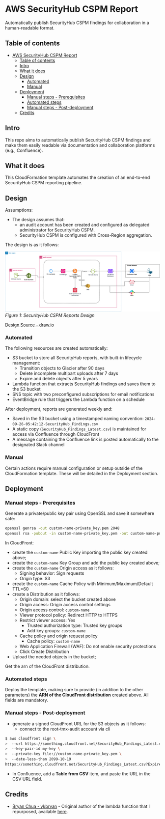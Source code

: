 # AWS SecurityHub CSPM Report
Automatically publish SecurityHub CSPM findings for collaboration in a human-readable format.

## Table of contents
- [AWS SecurityHub CSPM Report](#aws-securityhub-cspm-report)
  - [Table of contents](#table-of-contents)
  - [Intro](#intro)
  - [What it does](#what-it-does)
  - [Design](#design)
    - [Automated](#automated)
    - [Manual](#manual)
  - [Deployment](#deployment)
    - [Manual steps - Prerequisites](#manual-steps---prerequisites)
    - [Automated steps](#automated-steps)
    - [Manual steps - Post-deployment](#manual-steps---post-deployment)
  - [Credits](#credits)

## Intro
This repo aims to automatically publish SecurityHub CSPM findings and make them easily readable via documentation and collaboration platforms (e.g., Confluence). 

## What it does
This CloudFormation template automates the creation of an end-to-end SecurityHub CSPM reporting pipeline.

## Design
Assumptions:
* The design assumes that: 
  * an audit account has been created and configured as delegated administrator for SecurityHub CSPM.
  * SecurityHub CSPM is configured with Cross-Region aggregation.

The design is as it follows:

![SecurityHub CSPM Reports Design](images/aws-securityhub-cspm-reports.drawio.png)
*Figure 1: SecurityHub CSPM Reports Design*

[Design Source - draw.io](https://github.com/alexbar-hub/aws-securityhub-cspm-report/blob/main/images/aws-securityhub-cspm-reports.drawio)


### Automated
The following resources are created automatically:
* S3 bucket to store all SecurityHub reports, with built-in lifecycle management:
  * Transition objects to Glacier after 90 days
  * Delete incomplete multipart uploads after 7 days
  * Expire and delete objects after 5 years
* Lambda function that extracts SecurityHub findings and saves them to the S3 bucket
* SNS topic with two preconfigured subscriptions for email notifications
* EventBridge rule that triggers the Lambda function on a schedule

After deployment, reports are generated weekly and:
* Saved in the S3 bucket using a timestamped naming convention: `2024-09-26-05:42:12-SecurityHub_Findings.csv`
* A static copy (`SecurityHub_Findings_Latest.csv`) is maintained for access via Confluence through CloudFront
* A message containing the Confluence link is posted automatically to the designated Slack channel

### Manual
Certain actions require manual configuration or setup outside of the CloudFormation template. These will be detailed in the Deployment section.

## Deployment

### Manual steps - Prerequisites
Generate a private/public key pair using OpenSSL and save it somewhere safe:
```bash
openssl genrsa -out custom-name-private_key.pem 2048
openssl rsa -pubout -in custom-name-private_key.pem -out custom-name-public_key.pem
```

In CloudFront:
* create the `custom-name` Public Key importing the public key created above;
* create the `custom-name` Key Group and add the public key created above;
* create the `custom-name` Origin access as it follows:
  * Signing behavior: Sign requests
  * Origin type: S3
* create the `custom-name` Cache Policy with Minimum/Maximum/Default TTL=60
* create a Distribution as it follows:
  * Origin domain: select the bucket created above
  * Origin access: Origin access control settings
  * Origin access control: `custom-name`
  * Viewer protocol policy: Redirect HTTP to HTTPS
  * Restrict viewer access: Yes
    * Trusted authorization type: Trusted key groups
    * Add key groups: `custom-name`
  * Cache policy and origin request policy
    * Cache policy: `custom-name`
  * Web Application Firewall (WAF): Do not enable security protections
  * Click Create Distribution
* Upload the needed objects in the bucket;

Get the arn of the CloudFront distribution.

### Automated steps
Deploy the template, making sure to provide (in addition to the other parameters) the **ARN of the CloudFront distribution** created above. All fields are mandatory.

### Manual steps - Post-deployment
* generate a signed CloudFront URL for the S3 objects as it follows:
  * connect to the root-tmx-audit account via cli

```bash
$ aws cloudfront sign \
>  --url https://something.cloudfront.net/SecurityHub_Findings_Latest.csv \
>  --key-pair-id my-key \
>  --private-key file://custom-name-private_key.pem \
>  --date-less-than 2099-10-19
https://something.cloudfront.net/SecurityHub_Findings_Latest.csv?Expires=4096051200&Signature=something-something-something-something&Key-Pair-Id=my-key

```

* In Confluence, add a **Table from CSV** item, and paste the URL in the CSV URL field.


## Credits
* [Bryan Chua - ykbryan](https://github.com/ykbryan) - Original author of the lambda function that I repurposed, available [here](https://github.com/ykbryan/lambda-get-securityhub-findings).
